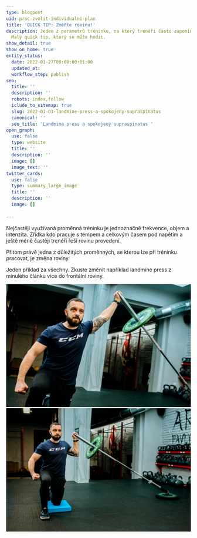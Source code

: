 ```yaml
---
type: blogpost
uid: proc-zvolit-individualni-plan
title: 'QUICK TIP: Změňte rovinu!'
description: Jeden z parametrů tréninku, na který trenéři často zapomínají? Rovina.
  Malý quick tip, který se může hodit.
show_detail: true
show_on_home: true
entity_status:
  date: 2022-01-27T00:00:00+01:00
  updated_at: 
  workflow_step: publish
seo:
  title: ''
  description: ''
  robots: index,follow
  iclude_to_sitemap: true
  slug: 2022-01-03-landmine-press-a-spokojeny-supraspinatus
  canonical: ''
  seo_title: 'Landmine press a spokojený supraspinatus '
open_graph:
  use: false
  type: website
  title: ''
  description: ''
  image: []
  image_text: ''
twitter_cards:
  use: false
  type: summary_large_image
  title: ''
  description: ''
  image: []

---
```

Nejčastěji využívaná proměnná tréninku je jednoznačně frekvence, objem a intenzita. Zřídka kdo pracuje s tempem a celkovým časem pod napětím a ještě méně častěji trenéři řeší rovinu provedení.

Přitom právě jedna z důležitých proměnných, se kterou lze při tréninku pracovat, je změna roviny.

Jeden příklad za všechny. Zkuste změnit například landmine press z minulého článku více do frontální roviny.

![](/assets/uploads/viktor-00347.jpg)![](/assets/uploads/viktor-00340.jpg)